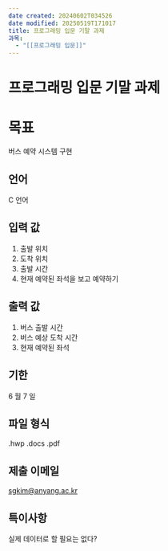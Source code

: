 ```yaml
---
date created: 20240602T034526
date modified: 20250519T171017
title: 프로그래밍 입문 기말 과제
과목:
  - "[[프로그래밍 입문]]"
---
```


# 프로그래밍 입문 기말 과제

# 목표

버스 예약 시스템 구현

## 언어

C 언어

## 입력 값

1. 출발 위치
2. 도착 위치
3. 출발 시간
4. 현재 예약된 좌석을 보고 예약하기

## 출력 값

1. 버스 출발 시간
2. 버스 예상 도착 시간
3. 현재 예약된 좌석

## 기한

6 월 7 일

## 파일 형식

.hwp
.docs
.pdf

## 제출 이메일

sgkim@anyang.ac.kr

## 특이사항

실제 데이터로 할 필요는 없다?
